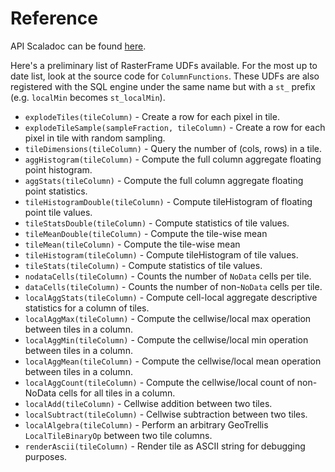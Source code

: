 # Reference

API Scaladoc can be found [here](latest/api/index.html).

Here's a preliminary list of RasterFrame UDFs available. For the most up to date list, look at the source code for `ColumnFunctions`. These UDFs are also registered with the SQL engine under the same name but with a `st_` prefix (e.g. `localMin` becomes `st_localMin`).

* `explodeTiles(tileColumn)` - Create a row for each pixel in tile.
* `explodeTileSample(sampleFraction, tileColumn)` - Create a row for each pixel in tile with random sampling. 
* `tileDimensions(tileColumn)` - Query the number of (cols, rows) in a tile.
* `aggHistogram(tileColumn)` - Compute the full column aggregate floating point histogram. 
* `aggStats(tileColumn)` - Compute the full column aggregate floating point statistics. 
* `tileHistogramDouble(tileColumn)` - Compute tileHistogram of floating point tile values.
* `tileStatsDouble(tileColumn)` - Compute statistics of tile values. 
* `tileMeanDouble(tileColumn)` - Compute the tile-wise mean 
* `tileMean(tileColumn)` - Compute the tile-wise mean 
* `tileHistogram(tileColumn)` - Compute tileHistogram of tile values. 
* `tileStats(tileColumn)` - Compute statistics of tile values.
* `nodataCells(tileColumn)` - Counts the number of `NoData` cells per tile.
* `dataCells(tileColumn)` - Counts the number of non-`NoData` cells per tile.
* `localAggStats(tileColumn)` - Compute cell-local aggregate descriptive statistics for a column of tiles.
* `localAggMax(tileColumn)` - Compute the cellwise/local max operation between tiles in a column. 
* `localAggMin(tileColumn)` - Compute the cellwise/local min operation between tiles in a column.
* `localAggMean(tileColumn)` - Compute the cellwise/local mean operation between tiles in a column. 
* `localAggCount(tileColumn)` - Compute the cellwise/local count of non-NoData cells for all tiles in a column. 
* `localAdd(tileColumn)` - Cellwise addition between two tiles. 
* `localSubtract(tileColumn)` - Cellwise subtraction between two tiles. 
* `localAlgebra(tileColumn)` - Perform an arbitrary GeoTrellis `LocalTileBinaryOp` between two tile columns. 
* `renderAscii(tileColumn)` - Render tile as ASCII string for debugging purposes. 
